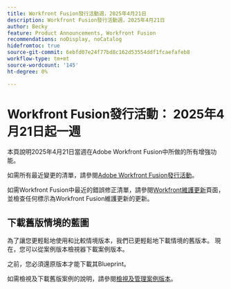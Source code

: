 ```yaml
---
title: Workfront Fusion發行活動週，2025年4月21日
description: Workfront Fusion發行活動週，2025年4月21日
author: Becky
feature: Product Announcements, Workfront Fusion
recommendations: noDisplay, noCatalog
hidefromtoc: true
source-git-commit: 6ebfd07e24f77bd8c162d53554ddf1fcaefafeb8
workflow-type: tm+mt
source-wordcount: '145'
ht-degree: 0%

---
```


# Workfront Fusion發行活動： 2025年4月21日起一週

本頁說明2025年4月21日當週在Adobe Workfront Fusion中所做的所有增強功能。

如需所有最近變更的清單，請參閱[Adobe Workfront Fusion發行活動](/help/workfront-fusion/fusion-product-releases/fusion-release-activity.md)。

如需Workfront Fusion中最近的錯誤修正清單，請參閱[Workfront維護更新](https://experienceleague.adobe.com/en/docs/workfront-known-issues/releases/current-updates)頁面，並檢查任何標示為Workfront Fusion維護更新的更新。

## 下載舊版情境的藍圖

為了讓您更輕鬆地使用和比較情境版本，我們已更輕鬆地下載情境的舊版本。 現在，您可以從案例版本檢視器下載案例版本。

之前，您必須還原版本才能下載其Blueprint。

如需檢視及下載舊版案例的說明，請參閱[檢視及管理案例版本](/help/workfront-fusion/manage-scenarios/restore-a-scenario-version.md)。












